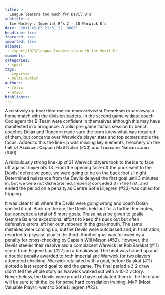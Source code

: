 ```yaml
---
title: >
  League leaders too much for Devil B’s
subtitle: >
  Ice Hockey : Imperial B’s 2 - 10 Warwick B’s
date: "2011-03-03 21:31:22 +0000"
headline: true
featured: true
imported: true
aliases:
 - /sport/1028/league-leaders-too-much-for-devil-bs
comments:
categories:
 - sport
tags:
 - imported
 - multi-author
authors:
 - felix
 - wm207
highlights:
---
```


A relatively up-beat third ranked team arrived at Streatham to see away a home match with the division leaders. In the second game without coach Coolegem the B-Team were confident in themselves although this may have manifested into arrogance. A solid pre-game tactics session by bench coaches Dolan and Runcorn made sure the team knew what was required of them, but concerns over Warwick’s player stats and top scorers stole the focus. Added to this the line-up was missing key elements, treachery on the half of Assistant Captain Matt Nolan (#53) and Treasurer Nathan Jones (#40).

A ridiculously strong line-up of 21 Warwick players took to the ice to face off against Imperial’s 13. From the opening face-off the puck went to the Devils’ defensive zone, we were going to be on the back foot all night. Determined resistance from the Devils delayed the first goal until 3 minutes in, but we were not disheartened. Imperial conceded 3 in the first, and ended the period on a penalty as Centre Sofie Liljegren (#23) was called for tripping.

It was clear to all where the Devils were going wrong and coach Dolan spelled it out. Back on the ice, the Devils held out for a further 6 minutes, but conceded a total of 5 more goals. Praise must be given to goalie Gemma Bale for exceptional efforts to keep the puck out but often defensive errors left her outnumbered in the goal-mouth. The same mistakes were coming up, but the Devils were outclassed and, in frustration, resorted to physical play in the third. Another goal was followed by a penalty for cross-checking by Captain Will Mason (#52). However, the Devils steeled their resolve and a complacent Warwick let Rob Barakat (#11) score from Eugene Lau (#27) on a breakaway. The heat was turned up and a double penalty awarded to both Imperial and Warwick for two players’ attempted checking. Warwick retaliated with a goal, before Barakat (#11) slotted a last second goal to end the game. The final period a 2-2 draw didn’t tell the whole story as Warwick walked out with a 10-2 victory. Nevertheless, the Devils were proud to have outskated them in the third and will be sure to hit the ice for some hard consolation training. MVP (Most Valuable Player) went to Sofie Liljegren (#23).
